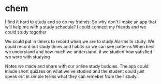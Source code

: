 # chem
I find it hard to study and so do my friends:
So why don't I make an app that will help me with a study schedule?
I could connect my friends and we could study together

We could put in timers to record when we are to study
Alarms to study.
We could record out study times and habits so we can see patterns
  When best we understand and how much we understand.
  if we studied
  how satisfied we were with studying
  
  Notes we made and share with our online study buddies.
The app could inlude short quizzes on what we've studied and the student could just speak out in simple terms what they can remeber from their study.

